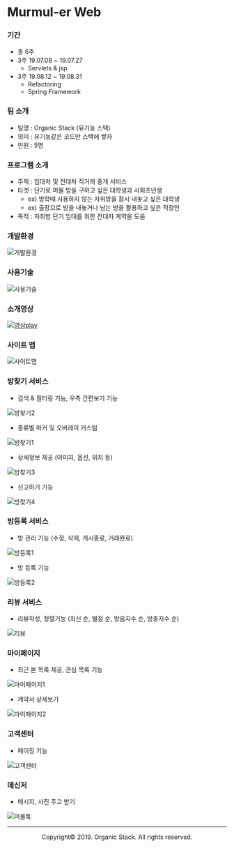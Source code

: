 # Murmul-er Web
### 기간
- 총 6주
- 3주 19.07.08 ~ 19.07.27
  - Servlets & jsp
- 3주 19.08.12 ~ 19.08.31
  - Refactoring
  - Spring Framework
### 팀 소개
- 팀명 : Organic Stack (유기농 스택)
- 의미 : 유기농같은 코드만 스택에 쌓자
- 인원 : 5명
### 프로그램 소개
- 주제 : 임대차 및 전대차 직거래 중개 서비스
- 타겟 : 단기로 머물 방을 구하고 싶은 대학생과 사회초년생
  - ex) 방학때 사용하지 않는 자취방을 잠시 내놓고 싶은 대학생
  - ex) 출장으로 방을 내놓거나 남는 방을 활용하고 싶은 직장인
- 목적 : 자취방 단기 임대를 위한 전대차 계약을 도움
### 개발환경
![개발환경](https://user-images.githubusercontent.com/53414240/74587702-5fde8d00-5039-11ea-87dd-b4f2f0685721.PNG)
### 사용기술
![사용기술](https://user-images.githubusercontent.com/53414240/74588153-70910200-503d-11ea-8225-2857dd1d3ece.PNG)
### 소개영상
[![영상play](https://user-images.githubusercontent.com/53414240/74589518-55c48a80-5049-11ea-97f0-262f427a4210.png)](https://www.youtube.com/watch?v=INiKFJm6bIk)
### 사이트 맵
![사이트맵](https://user-images.githubusercontent.com/53414240/74589534-6d9c0e80-5049-11ea-83e1-3c9d56dd3d20.PNG)
### 방찾기 서비스
- 검색 & 필터링 기능, 우측 간편보기 기능

![방찾기2](https://user-images.githubusercontent.com/53414240/74590254-32510e00-5050-11ea-9ae2-99da38cba476.png)
- 종류별 마커 및 오버레이 커스텀

![방찾기1](https://user-images.githubusercontent.com/53414240/74590177-56f8b600-504f-11ea-8665-4e98e9dfc914.PNG)
- 상세정보 제공 (이미지, 옵션, 위치 등)

![방찾기3](https://user-images.githubusercontent.com/53414240/74590385-40535e80-5051-11ea-91b3-b648600c8061.PNG)
- 신고하기 기능

![방찾기4](https://user-images.githubusercontent.com/53414240/74590442-c1aaf100-5051-11ea-9c6a-9e19dbbcd62b.PNG)
### 방등록 서비스
- 방 관리 기능 (수정, 삭제, 게시종료, 거래완료)

![방등록1](https://user-images.githubusercontent.com/53414240/74590487-3716c180-5052-11ea-804f-82e43334e045.PNG)
- 방 등록 기능

![방등록2](https://user-images.githubusercontent.com/53414240/74590531-98d72b80-5052-11ea-9f60-a8676a836925.PNG)
### 리뷰 서비스
- 리뷰작성, 정렬기능 (최신 순, 별점 순, 방음지수 순, 방충지수 순)

![리뷰](https://user-images.githubusercontent.com/53414240/74590579-fff4e000-5052-11ea-939c-4c663be9bb81.PNG)
### 마이페이지
- 최근 본 목록 제공, 관심 목록 기능 

![마이페이지1](https://user-images.githubusercontent.com/53414240/74590648-91645200-5053-11ea-969a-04d392b5722e.PNG)
- 계약서 상세보기

![마이페이지2](https://user-images.githubusercontent.com/53414240/74590751-9fff3900-5054-11ea-80f4-0128181260c7.PNG)
### 고객센터
- 페이징 기능

![고객센터](https://user-images.githubusercontent.com/53414240/74590785-f4a2b400-5054-11ea-8313-6ab9ba5845a9.PNG)
### 메신저
- 메시지, 사진 주고 받기

![머물톡](https://user-images.githubusercontent.com/53414240/74590878-f5881580-5055-11ea-9dcb-a7268dc03a28.png)
<br>

------

<p align="center">Copyright&copy; 2019. Organic Stack. All rights reserved.</p>
